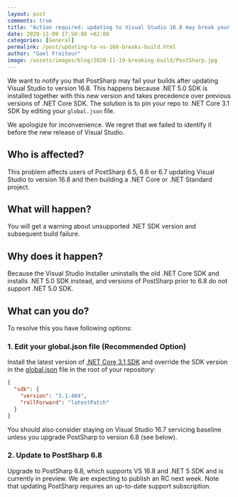 ```yaml
---
layout: post 
comments: true
title: "Action required: updating to Visual Studio 16.8 may break your build with PostSharp 6.5-6.7"
date: 2020-11-09 17:50:00 +02:00
categories: [General]
permalink: /post/updating-to-vs-168-breaks-build.html
author: "Gael Fraiteur"
image: /assets/images/blog/2020-11-19-breaking-build/PostSharp.jpg
---
```


We want to notify you that PostSharp may fail your builds after updating Visual Studio to version 16.8. This happens because .NET 5.0 SDK is installed together
with this new version and takes precedence over previous versions of .NET Core SDK. The solution is to pin your repo to .NET Core 3.1 SDK by editing your `global.json` file.

<!--more-->


We apologize for inconvenience. We regret that we failed to identify it before the new release of Visual Studio.
 
## Who is affected?

This problem affects users of PostSharp 6.5, 6.6 or 6.7 updating Visual Studio to version 16.8 and then building a .NET Core or .NET Standard project.


## What will happen?

You will get a warning about unsupported .NET SDK version and subsequent build failure.

## Why does it happen?

Because the Visual Studio Installer uninstalls the old .NET Core SDK and installs .NET 5.0 SDK instead, and versions of PostSharp prior to 6.8 do not support .NET 5.0 SDK.

## What can you do?

To resolve this you have following options:

### 1. Edit your global.json file  (Recommended Option)

Install the latest version of [.NET Core 3.1 SDK](https://dotnet.microsoft.com/download/dotnet-core/3.1) and override the SDK version in the [global.json](https://docs.microsoft.com/en-us/dotnet/core/tools/global-json) file in the root of your repository: 

```json
{
  "sdk": {
    "version": "3.1.404",
    "rollForward": "latestPatch"
  }
}
```

You should also consider staying on Visual Studio 16.7 servicing baseline unless you upgrade PostSharp to version 6.8 (see below).
   
### 2. Update to PostSharp 6.8

Upgrade to PostSharp 6.8, which supports VS 16.8 and .NET 5 SDK and is currently in preview. We are expecting to publish an RC next week. Note that updating PostSharp requires an up-to-date support subscription.


